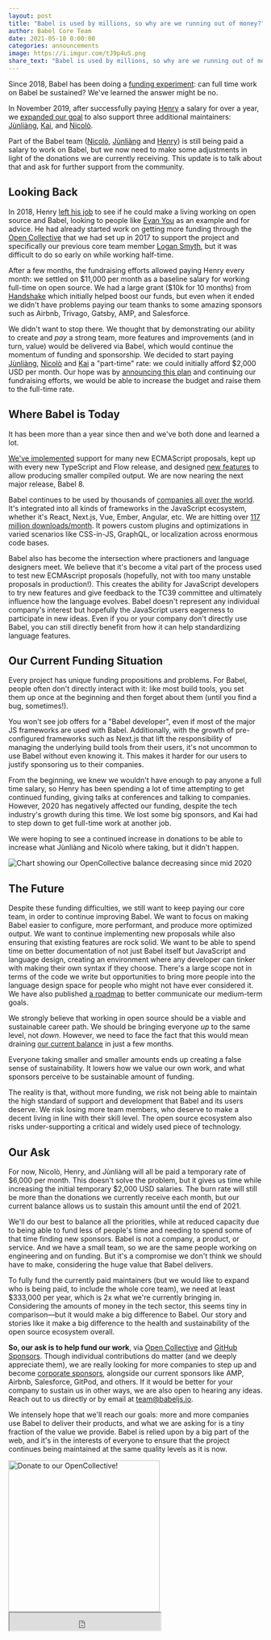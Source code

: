```yaml
---
layout: post
title: "Babel is used by millions, so why are we running out of money?"
author: Babel Core Team
date: 2021-05-10 0:00:00
categories: announcements
image: https://i.imgur.com/tJ9p4uS.png
share_text: "Babel is used by millions, so why are we running out of money?"
---
```


<head>
  <meta property="og:site" content="@babeljs" />
</head>

Since 2018, Babel has been doing a [funding experiment](https://babeljs.io/blog/2019/11/08/babels-funding-plans): can full time work on Babel be sustained? We've learned the answer might be no.

<!-- truncate -->

In November 2019, after successfully paying [Henry](https://twitter.com/left_pad) a salary for over a year, we [expanded our goal](https://babeljs.io/blog/2019/11/08/babels-funding-plans) to also support three additional maintainers: [Jùnliàng](https://twitter.com/JLHwung), [Kai](https://twitter.com/kai_cataldo), and [Nicolò](https://twitter.com/NicoloRibaudo).

Part of the Babel team ([Nicolò](https://twitter.com/NicoloRibaudo), [Jùnliàng](https://twitter.com/JLHwung) and [Henry](https://twitter.com/left_pad)) is still being paid a salary to work on Babel, but we now need to make some adjustments in light of the donations we are currently receiving. This update is to talk about that and ask for further support from the community.

## Looking Back

In 2018, Henry [left his job](https://www.henryzoo.com/in-pursuit-of-open-source-part-1/) to see if he could make a living working on open source and Babel, looking to people like [Evan You](https://twitter.com/youyuxi) as an example and for advice. He had already started work on getting more funding through the [Open Collective](https://opencollective.com/babel) that we had set up in 2017 to support the project and specifically our previous core team member [Logan Smyth](https://github.com/loganfsmyth), but it was difficult to do so early on while working half-time.

After a few months, the fundraising efforts allowed paying Henry every month: we settled on \$11,000 per month as a baseline salary for working full-time on open source. We had a large grant (\$10k for 10 months) from [Handshake](https://handshake.org/grant-sponsors/) which initially helped boost our funds, but even when it ended we didn't have problems paying our team thanks to some amazing sponsors such as Airbnb, Trivago, Gatsby, AMP, and Salesforce.

We didn't want to stop there. We thought that by demonstrating our ability to create and _pay_ a strong team, more features and improvements (and in turn, value) would be delivered via Babel, which would continue the momentum of funding and sponsorship. We decided to start paying [Jùnliàng](https://twitter.com/jlhwung), [Nicolò](https://twitter.com/NicoloRibaudo) and [Kai](https://twitter.com/kai_cataldo) a "part-time" rate: we could initially afford \$2,000 USD per month. Our hope was by [announcing this plan](https://babeljs.io/blog/2019/11/08/babels-funding-plans) and continuing our fundraising efforts, we would be able to increase the budget and raise them to the full-time rate.

## Where Babel is Today

It has been more than a year since then and we've both done and learned a lot.

[We've implemented](https://babel.dev/docs/en/features-timeline) support for many new ECMAScript proposals, kept up with every new TypeScript and Flow release, and designed [new features](https://babel.dev/assumptions) to allow producing smaller compiled output. We are now nearing the next major release, Babel 8.

Babel continues to be used by thousands of [companies all over the world](https://babeljs.io/en/users.html). It's integrated into all kinds of frameworks in the JavaScript ecosystem, whether it's React, Next.js, Vue, Ember, Angular, etc. We are hitting over [117 million downloads/month](https://www.npmjs.com/package/@babel/core). It powers custom plugins and optimizations in varied scenarios like CSS-in-JS, GraphQL, or localization across enormous code bases.

Babel also has become the intersection where practioners and language designers meet. We believe that it's become a vital part of the process used to test new ECMAscript proposals (hopefully, not with too many unstable proposals in production!). This creates the ability for JavaScript developers to try new features and give feedback to the TC39 committee and ultimately influence how the language evolves. Babel doesn't represent any individual company's interest but hopefully the JavaScript users eagerness to participate in new ideas. Even if you or your company don't directly use Babel, you can still directly benefit from how it can help standardizing language features.

## Our Current Funding Situation

Every project has unique funding propositions and problems. For Babel, people often don't directly interact with it: like most build tools, you set them up once at the beginning and then forget about them (until you find a bug, sometimes!).

You won't see job offers for a "Babel developer", even if most of the major JS frameworks are used with Babel. Additionally, with the growth of pre-configured frameworks such as Next.js that lift the responsibility of managing the underlying build tools from their users, it's not uncommon to use Babel without even knowing it. This makes it harder for our users to justify sponsoring us to their companies.

From the beginning, we knew we wouldn't have enough to pay anyone a full time salary, so Henry has been spending a lot of time attempting to get continued funding, giving talks at conferences and talking to companies. However, 2020 has negatively affected our funding, despite the tech industry's growth during this time. We lost some big sponsors, and Kai had to step down to get full-time work at another job.

We were hoping to see a continued increase in donations to be able to increase what Jùnliàng and Nicolò where taking, but it didn't happen.

<!-- Image source: https://observablehq.com/@nicolo-ribaudo/babel-opencollective-donations as of Apr 20, accounting -18k to spend this month (3*6k) -->

![Chart showing our OpenCollective balance decreasing since mid 2020](https://i.imgur.com/bsSHoRF.png)

## The Future

Despite these funding difficulties, we still want to keep paying our core team, in order to continue improving Babel. We want to focus on making Babel easier to configure, more performant, and produce more optimized output. We want to continue implementing new proposals while also ensuring that existing features are rock solid. We want to be able to spend time on better documentation of not just Babel itself but JavaScript and language design, creating an environment where any developer can tinker with making their own syntax if they choose. There's a large scope not in terms of the code we write but opportunities to bring more people into the language design space for people who might not have ever considered it. We have also published [a roadmap](https://babeljs.io/docs/en/roadmap#babel-2021-roadmap) to better communicate our medium-term goals.

We strongly believe that working in open source should be a viable and sustainable career path. We should be bringing everyone _up_ to the same level, not _down_. However, we need to face the fact that this would mean draining [our current balance](https://opencollective.com/babel#category-BUDGET) in just a few months.

Everyone taking smaller and smaller amounts ends up creating a false sense of sustainability. It lowers how we value our own work, and what sponsors perceive to be sustainable amount of funding.

The reality is that, without more funding, we risk not being able to maintain the high standard of support and development that Babel and its users deserve. We risk losing more team members, who deserve to make a decent living in line with their skill level. The open source ecosystem also risks under-supporting a critical and widely used piece of technology.

## Our Ask

For now, Nicolò, Henry, and Jùnliàng will all be paid a temporary rate of \$6,000 per month. This doesn't solve the problem, but it gives us time while increasing the initial temporary \$2,000 USD salaries. The burn rate will still be more than the donations we currently receive each month, but our current balance allows us to sustain this amount until the end of 2021.

We'll do our best to balance all the priorities, while at reduced capacity due to being able to fund less of people's time and needing to spend some of that time finding new sponsors. Babel is not a company, a product, or service. And we have a small team, so we are the same people working on engineering and on funding. But it's a compromise we don't think we should have to make, considering the huge value that Babel delivers.

To fully fund the currently paid maintainers (but we would like to expand who is being paid, to include the whole core team), we need at least \$333,000 per year, which is 2x what we're currently bringing in. Considering the amounts of money in the tech sector, this seems tiny in comparison—but it would make a big difference to Babel. Our story and stories like it make a big difference to the health and sustainability of the open source ecosystem overall.

**So, our ask is to help fund our work**, via [Open Collective](https://opencollective.com/babel) and [GitHub Sponsors](https://github.com/sponsors/babel). Though individual contributions do matter (and we deeply appreciate them), we are really looking for more companies to step up and become [corporate sponsors](https://opencollective.com/babel/contribute), alongside our current sponsors like AMP, Airbnb, Salesforce, GitPod, and others. If it would be better for your company to sustain us in other ways, we are also open to hearing any ideas. Reach out to us directly or by email at team@babeljs.io.

We intensely hope that we'll reach our goals: more and more companies use Babel to deliver their products, and what we are asking for is a tiny fraction of the value we provide. Babel is relied upon by a big part of the web, and it's in the interests of everyone to ensure that the project continues being maintained at the same quality levels as it is now.

<div style={{display:"flex", justifyContent:"space-around", alignItems:"center"}}>
  <a href="https://opencollective.com/babel/donate" target="_blank" style={{all:"unset", cursor:"pointer"}}>
    <img alt="Donate to our OpenCollective!" src="https://opencollective.com/babel/donate/button@2x.png?color=blue" width="300" />
  </a>
  <iframe src="https://github.com/sponsors/babel/button" title="Sponsor Babel on GitHub" height="35" width="300" style={{border: "0", background: "transparent"}}></iframe>
</div>
